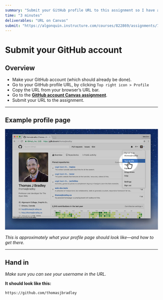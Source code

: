 ```yaml
---
summary: "Submit your GitHub profile URL to this assignment so I have a record of it—and for marks."
time: "3 minutes"
deliverables: "URL on Canvas"
submit: "https://algonquin.instructure.com/courses/822869/assignments/7418666"
---
```


# Submit your GitHub account

## Overview

- Make your GitHub account (which should already be done).
- Go to your GitHub profile URL, by clicking `Top right icon > Profile`
- Copy the URL from your browser’s URL bar.
- Go to the [**GitHub account Canvas assignment**](https://algonquin.instructure.com/courses/822869/assignments/7418666).
- Submit your URL to the assignment.

---

## Example profile page

![](profile.jpg)

*This is approximately what your profile page should look like—and how to get there.*

---

## Hand in

*Make sure you can see your username in the URL.*

**It should look like this:**

```
https://github.com/thomasjbradley
```
